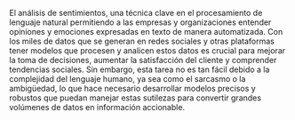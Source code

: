 El análisis de sentimientos, una técnica clave en el procesamiento de lenguaje natural permitiendo a las empresas y organizaciones entender opiniones y emociones expresadas en texto de manera automatizada. Con los miles de datos que se generan en redes sociales y otras plataformas tener modelos que procesen y analicen estos datos es crucial para mejorar la toma de decisiones, aumentar la satisfacción del cliente y comprender tendencias sociales. Sin embargo, esta tarea no es tan fácil debido a la complejidad del lenguaje humano, ya sea como el sarcasmo o la ambigüedad, lo que hace necesario desarrollar modelos precisos y robustos que puedan manejar estas sutilezas para convertir grandes volúmenes de datos en información accionable.
